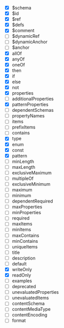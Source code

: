 -   [x] $schema
-   [x] $id
-   [x] $ref
-   [x] $defs
-   [x] $comment
-   [ ] $dynamicRef
-   [ ] $dynamicAnchor
-   [ ] $anchor
-   [x] allOf
-   [x] anyOf
-   [x] oneOf
-   [x] then
-   [x] if
-   [x] else
-   [x] not
-   [x] properties
-   [ ] additionalProperties
-   [x] patternProperties
-   [ ] dependentSchemas
-   [ ] propertyNames
-   [ ] items
-   [ ] prefixItems
-   [ ] contains
-   [x] type
-   [x] enum
-   [x] const
-   [x] pattern
-   [ ] minLength
-   [ ] maxLength
-   [ ] exclusiveMaximum
-   [ ] multipleOf
-   [ ] exclusiveMinimum
-   [ ] maximum
-   [ ] minimum
-   [ ] dependentRequired
-   [ ] maxProperties
-   [ ] minProperties
-   [ ] required
-   [ ] maxItems
-   [ ] minItems
-   [ ] maxContains
-   [ ] minContains
-   [ ] uniqueItems
-   [ ] title
-   [ ] description
-   [ ] default
-   [x] writeOnly
-   [x] readOnly
-   [ ] examples
-   [ ] deprecated
-   [ ] unevaluatedProperties
-   [ ] unevaluatedItems
-   [ ] contentSchema
-   [ ] contentMediaType
-   [ ] contentEncoding
-   [ ] format
<!-- -   [ ] $vocabulary -->
